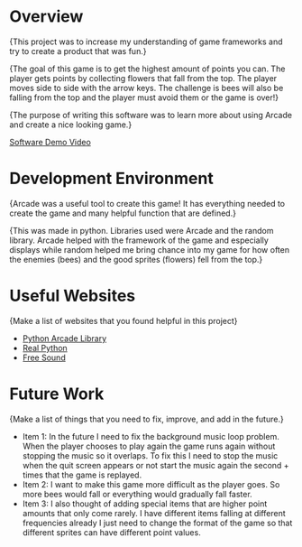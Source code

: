 # Overview

{This project was to increase my understanding of game frameworks and try to create a product that was fun.}

{The goal of this game is to get the highest amount of points you can. The player gets points by collecting flowers that fall from the top. The player moves side to side with the arrow keys. The challenge is bees will also be falling from the top and the player must avoid them or the game is over!}

{The purpose of writing this software was to learn more about using Arcade and create a nice looking game.}

[Software Demo Video](https://youtu.be/yN3XTexPGpI)

# Development Environment

{Arcade was a useful tool to create this game! It has everything needed to create the game and many helpful function that are defined.}

{This was made in python. Libraries used were Arcade and the random library. Arcade helped with the framework of the game and especially displays while random helped me bring chance into my game for how often the enemies (bees) and the good sprites (flowers) fell from the top.}

# Useful Websites

{Make a list of websites that you found helpful in this project}
* [Python Arcade Library](https://api.arcade.academy/en/2.6.17/index.html)
* [Real Python](https://realpython.com/arcade-python-game-framework/)
* [Free Sound](https://freesound.org/?feedbackRegistration=1)


# Future Work

{Make a list of things that you need to fix, improve, and add in the future.}
* Item 1: In the future I need to fix the background music loop problem. When the player chooses to play again the game runs again without stopping the music so it overlaps. To fix this I need to stop the music when the quit screen appears or not start the music again the second + times that the game is replayed.
* Item 2: I want to make this game more difficult as the player goes. So more bees would fall or everything would gradually fall faster.
* Item 3: I also thought of adding special items that are higher point amounts that only come rarely. I have different items falling at different frequencies already I just need to change the format of the game so that different sprites can have different point values.